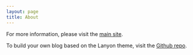 ```yaml
---
layout: page
title: About
---
```


For more information, please visit the [main site](www.maefang.com).

To build your own blog based on the Lanyon theme, visit the [Github repo](https://github.com/poole/lanyon).
